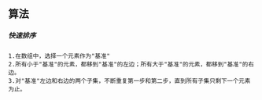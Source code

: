 ## 算法

##### 快速排序
    1.在数组中，选择一个元素作为"基准"
    2.所有小于"基准"的元素，都移到"基准"的左边；所有大于"基准"的元素，都移到"基准"的右边。
    3.对"基准"左边和右边的两个子集，不断重复第一步和第二步，直到所有子集只剩下一个元素为止。


